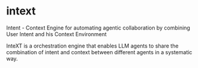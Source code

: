 # intext
Intent - Context Engine for automating agentic collaboration by combining User Intent and his Context Environment 

InteXT is a orchestration engine that enables LLM agents to share the combination of intent and context between different agents in a systematic way. 
